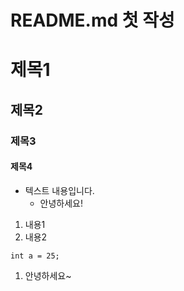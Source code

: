 # README.md 첫 작성
# 제목1
## 제목2
### 제목3
#### 제목4
- 텍스트 내용입니다.
    - 안녕하세요!
1. 내용1
1. 내용2
```
int a = 25;
```
1. 안녕하세요~
